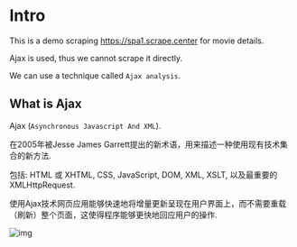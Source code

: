 # Intro

This is a demo scraping https://spa1.scrape.center for movie details.

Ajax is used, thus we cannot scrape it directly.

We can use a technique called `Ajax analysis`.

## What is Ajax

Ajax (`Asynchronous Javascript And XML`).

在2005年被Jesse James Garrett提出的新术语，用来描述一种使用现有技术集合的新方法.

包括: HTML 或 XHTML, CSS, JavaScript, DOM, XML, XSLT, 以及最重要的XMLHttpRequest.

使用Ajax技术网页应用能够快速地将增量更新呈现在用户界面上，而不需要重载（刷新）整个页面，这使得程序能够更快地回应用户的操作.

![img](https://www.runoob.com/wp-content/uploads/2013/09/ajax-yl.png)